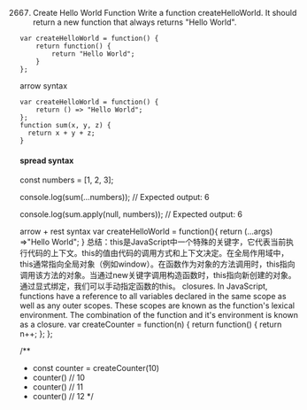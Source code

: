 2667. Create Hello World Function
Write a function createHelloWorld. It should return a new function that always returns "Hello World".
```
var createHelloWorld = function() {
    return function() {
        return "Hello World";
    }
};
```

arrow syntax
```
var createHelloWorld = function() {
    return () => "Hello World";
};
function sum(x, y, z) {
  return x + y + z;
}
```



#### spread syntax
const numbers = [1, 2, 3];

console.log(sum(...numbers));
// Expected output: 6

console.log(sum.apply(null, numbers));
// Expected output: 6

arrow + rest syntax
var createHelloWorld = function(){
return (...args) =>"Hello World";
}
总结：this是JavaScript中一个特殊的关键字，它代表当前执行代码的上下文。this的值由代码的调用方式和上下文决定。在全局作用域中，this通常指向全局对象（例如window）。在函数作为对象的方法调用时，this指向调用该方法的对象。当通过new关键字调用构造函数时，this指向新创建的对象。通过显式绑定，我们可以手动指定函数的this。
closures. In JavaScript, functions have a reference to all variables declared in the same scope as well as any outer scopes. These scopes are known as the function's lexical environment. The combination of the function and it's environment is known as a closure.
var createCounter = function(n) {
    return function() {
        return n++;
    };
};

/** 
 * const counter = createCounter(10)
 * counter() // 10
 * counter() // 11
 * counter() // 12
 */
